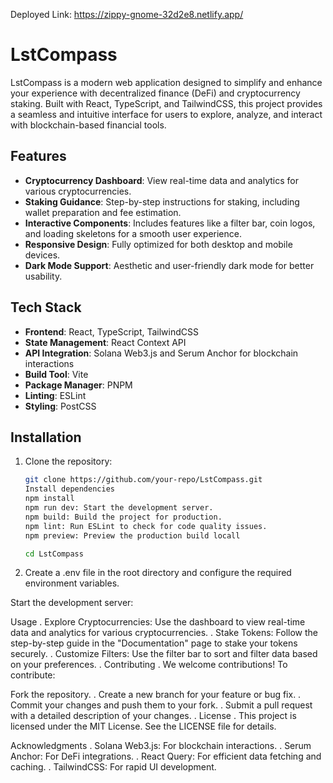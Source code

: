 Deployed Link:
https://zippy-gnome-32d2e8.netlify.app/
# LstCompass

LstCompass is a modern web application designed to simplify and enhance your experience with decentralized finance (DeFi) and cryptocurrency staking. Built with React, TypeScript, and TailwindCSS, this project provides a seamless and intuitive interface for users to explore, analyze, and interact with blockchain-based financial tools.

## Features

- **Cryptocurrency Dashboard**: View real-time data and analytics for various cryptocurrencies.
- **Staking Guidance**: Step-by-step instructions for staking, including wallet preparation and fee estimation.
- **Interactive Components**: Includes features like a filter bar, coin logos, and loading skeletons for a smooth user experience.
- **Responsive Design**: Fully optimized for both desktop and mobile devices.
- **Dark Mode Support**: Aesthetic and user-friendly dark mode for better usability.

## Tech Stack

- **Frontend**: React, TypeScript, TailwindCSS
- **State Management**: React Context API
- **API Integration**: Solana Web3.js and Serum Anchor for blockchain interactions
- **Build Tool**: Vite
- **Package Manager**: PNPM
- **Linting**: ESLint
- **Styling**: PostCSS


## Installation

1. Clone the repository:
   ```bash
   git clone https://github.com/your-repo/LstCompass.git
   Install dependencies
   npm install
   npm run dev: Start the development server.
   npm build: Build the project for production.
   npm lint: Run ESLint to check for code quality issues.
   npm preview: Preview the production build locall
   
   cd LstCompass

3. Create a .env file in the root directory and configure the required environment variables.

Start the development server:


Usage
. Explore Cryptocurrencies: Use the dashboard to view real-time data and analytics for various cryptocurrencies.
. Stake Tokens: Follow the step-by-step guide in the "Documentation" page to stake your tokens securely.
. Customize Filters: Use the filter bar to sort and filter data based on your preferences.
. Contributing
. We welcome contributions! To contribute:

Fork the repository.
. Create a new branch for your feature or bug fix.
. Commit your changes and push them to your fork.
. Submit a pull request with a detailed description of your changes.
. License
. This project is licensed under the MIT License. See the LICENSE file for details.

Acknowledgments
. Solana Web3.js: For blockchain interactions.
. Serum Anchor: For DeFi integrations.
. React Query: For efficient data fetching and caching.
. TailwindCSS: For rapid UI development.
